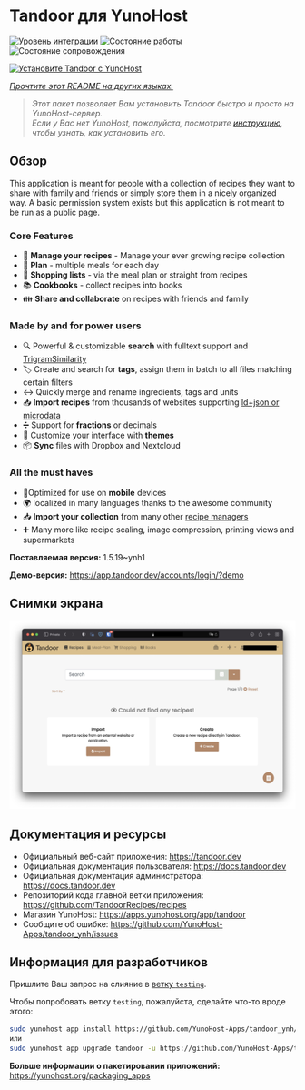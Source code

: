 <!--
Важно: этот README был автоматически сгенерирован <https://github.com/YunoHost/apps/tree/master/tools/readme_generator>
Он НЕ ДОЛЖЕН редактироваться вручную.
-->

# Tandoor для YunoHost

[![Уровень интеграции](https://dash.yunohost.org/integration/tandoor.svg)](https://ci-apps.yunohost.org/ci/apps/tandoor/) ![Состояние работы](https://ci-apps.yunohost.org/ci/badges/tandoor.status.svg) ![Состояние сопровождения](https://ci-apps.yunohost.org/ci/badges/tandoor.maintain.svg)

[![Установите Tandoor с YunoHost](https://install-app.yunohost.org/install-with-yunohost.svg)](https://install-app.yunohost.org/?app=tandoor)

*[Прочтите этот README на других языках.](./ALL_README.md)*

> *Этот пакет позволяет Вам установить Tandoor быстро и просто на YunoHost-сервер.*  
> *Если у Вас нет YunoHost, пожалуйста, посмотрите [инструкцию](https://yunohost.org/install), чтобы узнать, как установить его.*

## Обзор

This application is meant for people with a collection of recipes they want to share with family and friends or simply
store them in a nicely organized way. A basic permission system exists but this application is not meant to be run as 
a public page.

### Core Features

- 🥗 **Manage your recipes** - Manage your ever growing recipe collection
- 📆 **Plan** - multiple meals for each day
- 🛒 **Shopping lists** - via the meal plan or straight from recipes
- 📚 **Cookbooks** - collect recipes into books
- 👪 **Share and collaborate** on recipes with friends and family

### Made by and for power users

- 🔍 Powerful & customizable **search** with fulltext support and [TrigramSimilarity](https://docs.djangoproject.com/en/3.0/ref/contrib/postgres/search/#trigram-similarity)
- 🏷️ Create and search for **tags**, assign them in batch to all files matching certain filters
- ↔️ Quickly merge and rename ingredients, tags and units 
- 📥️ **Import recipes** from thousands of websites supporting [ld+json or microdata](https://schema.org/Recipe)
- ➗ Support for **fractions** or decimals
- 🎨 Customize your interface with **themes**
- 📦 **Sync** files with Dropbox and Nextcloud
  
### All the must haves

- 📱Optimized for use on **mobile** devices
- 🌍 localized in many languages thanks to the awesome community
- 📥️ **Import your collection** from many other [recipe managers](https://docs.tandoor.dev/features/import_export/)
- ➕ Many more like recipe scaling, image compression, printing views and supermarkets

**Поставляемая версия:** 1.5.19~ynh1

**Демо-версия:** <https://app.tandoor.dev/accounts/login/?demo>

## Снимки экрана

![Снимок экрана Tandoor](./doc/screenshots/example.jpg)

## Документация и ресурсы

- Официальный веб-сайт приложения: <https://tandoor.dev>
- Официальная документация пользователя: <https://docs.tandoor.dev>
- Официальная документация администратора: <https://docs.tandoor.dev>
- Репозиторий кода главной ветки приложения: <https://github.com/TandoorRecipes/recipes>
- Магазин YunoHost: <https://apps.yunohost.org/app/tandoor>
- Сообщите об ошибке: <https://github.com/YunoHost-Apps/tandoor_ynh/issues>

## Информация для разработчиков

Пришлите Ваш запрос на слияние в [ветку `testing`](https://github.com/YunoHost-Apps/tandoor_ynh/tree/testing).

Чтобы попробовать ветку `testing`, пожалуйста, сделайте что-то вроде этого:

```bash
sudo yunohost app install https://github.com/YunoHost-Apps/tandoor_ynh/tree/testing --debug
или
sudo yunohost app upgrade tandoor -u https://github.com/YunoHost-Apps/tandoor_ynh/tree/testing --debug
```

**Больше информации о пакетировании приложений:** <https://yunohost.org/packaging_apps>
